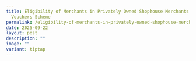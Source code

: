 ```yaml
---
title: Eligibility of Merchants in Privately Owned Shophouse Merchants for CDC
  Vouchers Scheme
permalink: /eligibility-of-merchants-in-privately-owned-shophouse-merchants-for-cdc-vouchers-scheme/
date: 2025-09-22
layout: post
description: ""
image: ""
variant: tiptap
---
```

